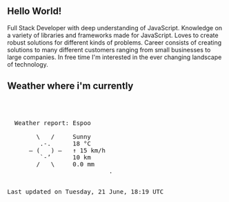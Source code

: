 ## Hello World!

Full Stack Developer with deep understanding of JavaScript. Knowledge on a variety of libraries and frameworks made for JavaScript. Loves to create robust solutions for different kinds of problems. Career consists of creating solutions to many different customers ranging from small businesses to large companies. In free time I'm interested in the ever changing landscape of technology. 

## Weather where i'm currently  
<pre>


 
  Weather report: Espoo  
    
        \   /     Sunny  
         .-.      18 °C  
      ― (   ) ―   ↑ 15 km/h  
         `-’      10 km  
        /   \     0.0 mm  
                            .


Last updated on Tuesday, 21 June, 18:19 UTC
</pre>
